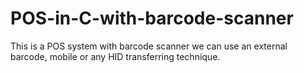 # POS-in-C-with-barcode-scanner
This is a POS system with barcode scanner we can use an external barcode, mobile or any HID transferring technique.
